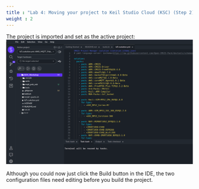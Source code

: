 ```yaml
---
title : "Lab 4: Moving your project to Keil Studio Cloud (KSC) (Step 2)"
weight : 2
---
```


The project is imported and set as the active project:
  ![AWS MQTT Demo project opened and set active](/static/avh_in_ksc.png)

Although you could now just click the Build button in the IDE, the two configuration files need editing before you build the project.

